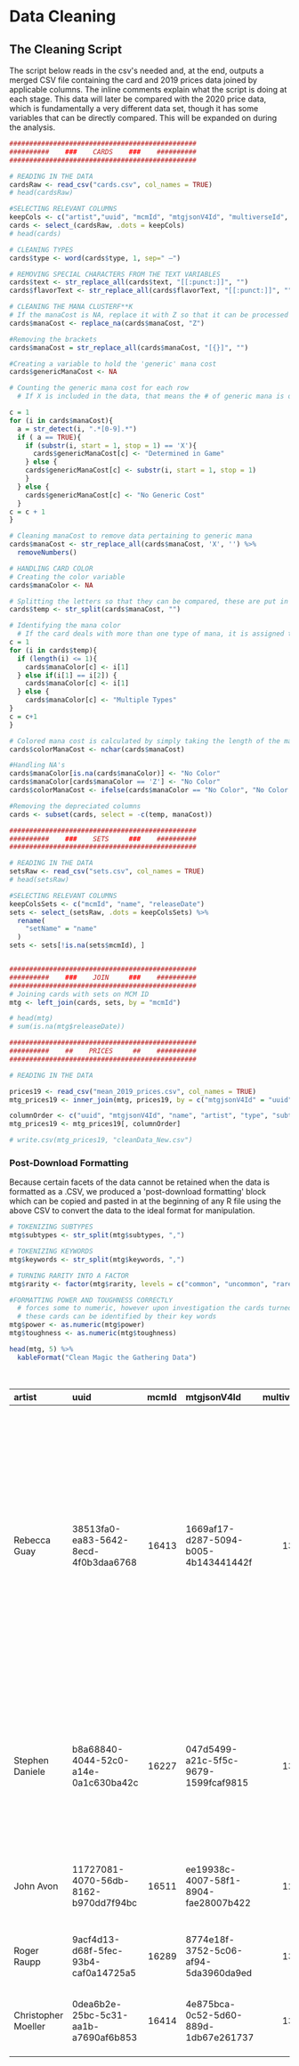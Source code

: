 # Data Cleaning




## The Cleaning Script

The script below reads in the csv's needed and, at the end, outputs a merged CSV file containing the card and 2019 prices data joined by applicable columns. The inline comments explain what the script is doing at each stage. This data will later be compared with the 2020 price data, which is fundamentally a very different data set, though it has some variables that can be directly compared. This will be expanded on during the analysis. 


```r
###############################################
##########    ###    CARDS    ###    ##########
###############################################

# READING IN THE DATA
cardsRaw <- read_csv("cards.csv", col_names = TRUE)
# head(cardsRaw)

#SELECTING RELEVANT COLUMNS
keepCols <- c("artist","uuid", "mcmId", "mtgjsonV4Id", "multiverseId", "name", "artist", "type", "subtypes", "supertypes", "manaCost", "convertedManaCost", "keywords", "text", "flavorText",  "power", "toughness", "rarity", "edhrecRank", "isOnlineOnly")
cards <- select_(cardsRaw, .dots = keepCols)
# head(cards)

# CLEANING TYPES
cards$type <- word(cards$type, 1, sep=" —")

# REMOVING SPECIAL CHARACTERS FROM THE TEXT VARIABLES
cards$text <- str_replace_all(cards$text, "[[:punct:]]", "")
cards$flavorText <- str_replace_all(cards$flavorText, "[[:punct:]]", "")

# CLEANING THE MANA CLUSTERF**K
# If the manaCost is NA, replace it with Z so that it can be processed by str_detect. Converted back later.
cards$manaCost <- replace_na(cards$manaCost, "Z")

#Removing the brackets
cards$manaCost = str_replace_all(cards$manaCost, "[{}]", "")

#Creating a variable to hold the 'generic' mana cost
cards$genericManaCost <- NA

# Counting the generic mana cost for each row
  # If X is included in the data, that means the # of generic mana is determined by the game environment

c = 1
for (i in cards$manaCost){
  a = str_detect(i, ".*[0-9].*")
  if ( a == TRUE){
    if (substr(i, start = 1, stop = 1) == 'X'){
      cards$genericManaCost[c] <- "Determined in Game"
    } else {
    cards$genericManaCost[c] <- substr(i, start = 1, stop = 1) 
    }
  } else {
    cards$genericManaCost[c] <- "No Generic Cost"
  }
c = c + 1
}

# Cleaning manaCost to remove data pertaining to generic mana
cards$manaCost <- str_replace_all(cards$manaCost, 'X', '') %>%
  removeNumbers()

# HANDLING CARD COLOR
# Creating the color variable
cards$manaColor <- NA

# Splitting the letters so that they can be compared, these are put in a temporary variable 
cards$temp <- str_split(cards$manaCost, "")

# Identifying the mana color 
  # If the card deals with more than one type of mana, it is assigned to the category "Multiple Types"
c = 1
for (i in cards$temp){
  if (length(i) <= 1){
    cards$manaColor[c] <- i[1]
  } else if(i[1] == i[2]) {
    cards$manaColor[c] <- i[1]
  } else {
    cards$manaColor[c] <- "Multiple Types"
}
c = c+1
}

# Colored mana cost is calculated by simply taking the length of the manaCost string (i.e., WWW would be 3)
cards$colorManaCost <- nchar(cards$manaCost) 

#Handling NA's 
cards$manaColor[is.na(cards$manaColor)] <- "No Color"
cards$manaColor[cards$manaColor == 'Z'] <- "No Color"
cards$colorManaCost <- ifelse(cards$manaColor == "No Color", "No Color Cost", cards$colorManaCost)

#Removing the depreciated columns
cards <- subset(cards, select = -c(temp, manaCost))

###############################################
##########    ###    SETS     ###    ##########
###############################################

# READING IN THE DATA
setsRaw <- read_csv("sets.csv", col_names = TRUE)
# head(setsRaw)

#SELECTING RELEVANT COLUMNS
keepColsSets <- c("mcmId", "name", "releaseDate")
sets <- select_(setsRaw, .dots = keepColsSets) %>%
  rename(
    "setName" = "name"
  )
sets <- sets[!is.na(sets$mcmId), ]


###############################################
##########    ###    JOIN     ###    ##########
###############################################
# Joining cards with sets on MCM ID
mtg <- left_join(cards, sets, by = "mcmId")

# head(mtg)
# sum(is.na(mtg$releaseDate))

###############################################
##########    ##    PRICES     ##    ##########
###############################################

# READING IN THE DATA

prices19 <- read_csv("mean_2019_prices.csv", col_names = TRUE)
mtg_prices19 <- inner_join(mtg, prices19, by = c("mtgjsonV4Id" = "uuid"))

columnOrder <- c("uuid", "mtgjsonV4Id", "name", "artist", "type", "subtypes", "supertypes", "keywords", "text", "flavorText", "power", "toughness", "rarity", "edhrecRank", "isOnlineOnly", "convertedManaCost", "genericManaCost", "manaColor", "colorManaCost", "setName", "releaseDate", "mtgo", "mtgoFoil", "paper", "paperFoil")
mtg_prices19 <- mtg_prices19[, columnOrder]

# write.csv(mtg_prices19, "cleanData_New.csv")
```

### Post-Download Formatting
Because certain facets of the data cannot be retained when the data is formatted as a .CSV, we produced a 'post-download formatting' block which can be copied and pasted in at the beginning of any R file using the above CSV to convert the data to the ideal format for manipulation. 


```r
# TOKENIZING SUBTYPES
mtg$subtypes <- str_split(mtg$subtypes, ",")

# TOKENIZING KEYWORDS
mtg$keywords <- str_split(mtg$keywords, ",")

# TURNING RARITY INTO A FACTOR 
mtg$rarity <- factor(mtg$rarity, levels = c("common", "uncommon", "rare", "mythic"), ordered = TRUE)

#FORMATTING POWER AND TOUGHNESS CORRECTLY
  # forces some to numeric, however upon investigation the cards turned to NA's are 'booster' cards, which are like spell cards
  # these cards can be identified by their key words
mtg$power <- as.numeric(mtg$power)
mtg$toughness <- as.numeric(mtg$toughness)
```


```r
head(mtg, 5) %>%
  kableFormat("Clean Magic the Gathering Data")
```

<table class="table table-striped table-condensed table-bordered" style="width: auto !important; margin-left: auto; margin-right: auto;">
<caption>(\#tab:unnamed-chunk-4)Clean Magic the Gathering Data</caption>
 <thead>
  <tr>
   <th style="text-align:left;"> artist </th>
   <th style="text-align:left;"> uuid </th>
   <th style="text-align:right;"> mcmId </th>
   <th style="text-align:left;"> mtgjsonV4Id </th>
   <th style="text-align:right;"> multiverseId </th>
   <th style="text-align:left;"> name </th>
   <th style="text-align:left;"> type </th>
   <th style="text-align:left;"> subtypes </th>
   <th style="text-align:left;"> supertypes </th>
   <th style="text-align:right;"> convertedManaCost </th>
   <th style="text-align:left;"> keywords </th>
   <th style="text-align:left;"> text </th>
   <th style="text-align:left;"> flavorText </th>
   <th style="text-align:right;"> power </th>
   <th style="text-align:right;"> toughness </th>
   <th style="text-align:left;"> rarity </th>
   <th style="text-align:right;"> edhrecRank </th>
   <th style="text-align:right;"> isOnlineOnly </th>
   <th style="text-align:left;"> genericManaCost </th>
   <th style="text-align:left;"> manaColor </th>
   <th style="text-align:left;"> colorManaCost </th>
   <th style="text-align:left;"> setName </th>
   <th style="text-align:left;"> releaseDate </th>
  </tr>
 </thead>
<tbody>
  <tr>
   <td style="text-align:left;"> Rebecca Guay </td>
   <td style="text-align:left;"> 38513fa0-ea83-5642-8ecd-4f0b3daa6768 </td>
   <td style="text-align:right;"> 16413 </td>
   <td style="text-align:left;"> 1669af17-d287-5094-b005-4b143441442f </td>
   <td style="text-align:right;"> 130483 </td>
   <td style="text-align:left;"> Abundance </td>
   <td style="text-align:left;"> Enchantment </td>
   <td style="text-align:left;"> NA </td>
   <td style="text-align:left;"> NA </td>
   <td style="text-align:right;"> 4 </td>
   <td style="text-align:left;"> NA </td>
   <td style="text-align:left;"> If you would draw a card you may instead choose land or nonland and reveal cards from the top of your library until you reveal a card of the chosen kind Put that card into your hand and put all other cards revealed this way on the bottom of your library in any order </td>
   <td style="text-align:left;"> NA </td>
   <td style="text-align:right;"> NA </td>
   <td style="text-align:right;"> NA </td>
   <td style="text-align:left;"> rare </td>
   <td style="text-align:right;"> 1099 </td>
   <td style="text-align:right;"> 0 </td>
   <td style="text-align:left;"> 2 </td>
   <td style="text-align:left;"> G </td>
   <td style="text-align:left;"> 2 </td>
   <td style="text-align:left;"> NA </td>
   <td style="text-align:left;"> NA </td>
  </tr>
  <tr>
   <td style="text-align:left;"> Stephen Daniele </td>
   <td style="text-align:left;"> b8a68840-4044-52c0-a14e-0a1c630ba42c </td>
   <td style="text-align:right;"> 16227 </td>
   <td style="text-align:left;"> 047d5499-a21c-5f5c-9679-1599fcaf9815 </td>
   <td style="text-align:right;"> 132072 </td>
   <td style="text-align:left;"> Academy Researchers </td>
   <td style="text-align:left;"> Creature </td>
   <td style="text-align:left;"> Human , Wizard </td>
   <td style="text-align:left;"> NA </td>
   <td style="text-align:right;"> 3 </td>
   <td style="text-align:left;"> NA </td>
   <td style="text-align:left;"> When Academy Researchers enters the battlefield you may put an Aura card from your hand onto the battlefield attached to Academy Researchers </td>
   <td style="text-align:left;"> They brandish their latest theories as warriors would wield weapons </td>
   <td style="text-align:right;"> 2 </td>
   <td style="text-align:right;"> 2 </td>
   <td style="text-align:left;"> uncommon </td>
   <td style="text-align:right;"> 12014 </td>
   <td style="text-align:right;"> 0 </td>
   <td style="text-align:left;"> 1 </td>
   <td style="text-align:left;"> U </td>
   <td style="text-align:left;"> 2 </td>
   <td style="text-align:left;"> NA </td>
   <td style="text-align:left;"> NA </td>
  </tr>
  <tr>
   <td style="text-align:left;"> John Avon </td>
   <td style="text-align:left;"> 11727081-4070-56db-8162-b970dd7f94bc </td>
   <td style="text-align:right;"> 16511 </td>
   <td style="text-align:left;"> ee19938c-4007-58f1-8904-fae28007b422 </td>
   <td style="text-align:right;"> 129458 </td>
   <td style="text-align:left;"> Adarkar Wastes </td>
   <td style="text-align:left;"> Land </td>
   <td style="text-align:left;"> NA </td>
   <td style="text-align:left;"> NA </td>
   <td style="text-align:right;"> 0 </td>
   <td style="text-align:left;"> NA </td>
   <td style="text-align:left;"> T Add C
T Add W or U Adarkar Wastes deals 1 damage to you </td>
   <td style="text-align:left;"> NA </td>
   <td style="text-align:right;"> NA </td>
   <td style="text-align:right;"> NA </td>
   <td style="text-align:left;"> rare </td>
   <td style="text-align:right;"> 597 </td>
   <td style="text-align:right;"> 0 </td>
   <td style="text-align:left;"> No Generic Cost </td>
   <td style="text-align:left;"> No Color </td>
   <td style="text-align:left;"> No Color Cost </td>
   <td style="text-align:left;"> NA </td>
   <td style="text-align:left;"> NA </td>
  </tr>
  <tr>
   <td style="text-align:left;"> Roger Raupp </td>
   <td style="text-align:left;"> 9acf4d13-d68f-5fec-93b4-caf0a14725a5 </td>
   <td style="text-align:right;"> 16289 </td>
   <td style="text-align:left;"> 8774e18f-3752-5c06-af94-5da3960da9ed </td>
   <td style="text-align:right;"> 135206 </td>
   <td style="text-align:left;"> Afflict </td>
   <td style="text-align:left;"> Instant </td>
   <td style="text-align:left;"> NA </td>
   <td style="text-align:left;"> NA </td>
   <td style="text-align:right;"> 3 </td>
   <td style="text-align:left;"> NA </td>
   <td style="text-align:left;"> Target creature gets 11 until end of turn
Draw a card </td>
   <td style="text-align:left;"> One rarely notices a heartbeat save when it is stolen </td>
   <td style="text-align:right;"> NA </td>
   <td style="text-align:right;"> NA </td>
   <td style="text-align:left;"> common </td>
   <td style="text-align:right;"> 16583 </td>
   <td style="text-align:right;"> 0 </td>
   <td style="text-align:left;"> 2 </td>
   <td style="text-align:left;"> B </td>
   <td style="text-align:left;"> 1 </td>
   <td style="text-align:left;"> NA </td>
   <td style="text-align:left;"> NA </td>
  </tr>
  <tr>
   <td style="text-align:left;"> Christopher Moeller </td>
   <td style="text-align:left;"> 0dea6b2e-25bc-5c31-aa1b-a7690af6b853 </td>
   <td style="text-align:right;"> 16414 </td>
   <td style="text-align:left;"> 4e875bca-0c52-5d60-889d-1db67e261737 </td>
   <td style="text-align:right;"> 130525 </td>
   <td style="text-align:left;"> Aggressive Urge </td>
   <td style="text-align:left;"> Instant </td>
   <td style="text-align:left;"> NA </td>
   <td style="text-align:left;"> NA </td>
   <td style="text-align:right;"> 2 </td>
   <td style="text-align:left;"> NA </td>
   <td style="text-align:left;"> Target creature gets +1+1 until end of turn
Draw a card </td>
   <td style="text-align:left;"> The power of the wild concentrated in a single charge </td>
   <td style="text-align:right;"> NA </td>
   <td style="text-align:right;"> NA </td>
   <td style="text-align:left;"> common </td>
   <td style="text-align:right;"> 10248 </td>
   <td style="text-align:right;"> 0 </td>
   <td style="text-align:left;"> 1 </td>
   <td style="text-align:left;"> G </td>
   <td style="text-align:left;"> 1 </td>
   <td style="text-align:left;"> NA </td>
   <td style="text-align:left;"> NA </td>
  </tr>
</tbody>
</table>
